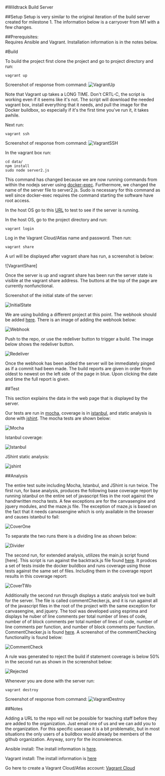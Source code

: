 #Wildtrack Build Server

##Setup
Setup is very similar to the original iteration of the build server created for milestone 1.  The information below is a carryover from M1 with a few changes.

##Prerequisites:  
Requires Ansible and Vagrant.  Installation information is in the notes below.

#Build

To build the project first clone the project and go to project directory and run:

	vagrant up

Screenshot of response from command:
![VagrantUp](https://github.com/Wildtrack/Server/blob/master/img/VagrantUp.png)

Note that Vagrant up takes a LONG TIME.  Don't CRTL-C, the script is working even if it seems like it's not.  The script will download the needed vagrant box, install everything that it needs, and pull the image for the Docker buildbox, so especially if it's the first time you've run it, it takes awhile.

Next run:

	vagrant ssh

Screenshot of response from command:
![VagrantSSH](https://github.com/Wildtrack/Server/blob/master/img/VagrantSSH.png)

In the vagrant box run:
	
	cd data/
	npm install
	sudo node server2.js

This command has changed because we are now running commands from within the nodejs server using [docker-exec](https://www.npmjs.com/package/docker-exec). Furthermore, we changed the name of the server file to server2.js.  Sudo is necessary for this command as well since docker-exec requires the command starting the software have root access.
	
In the host OS go to this [URL](http://localhost:2234) to test to see if the server is running.

In the host OS, go to the project directory and run:
	
	vagrant login

Log in the Vagrant Cloud/Atlas name and password.  Then run:

	vagrant share

A url will be displayed after vagrant share has run, a screenshot is below:

![VagrantShare]	

Once the server is up and vagrant share has been run the server state is visible at the vagrant share address.  The buttons at the top of the page are currently nonfunctional.

Screenshot of the initial state of the server:

![InitialState](https://github.com/Wildtrack/Server/blob/Test/img/CoverOne.png)

We are using building a different project at this point.  The webhook should be added [here](https://github.com/Wildtrack/maze/settings/hooks/new).  There is an image of adding the webhook below: 

![Webhook](https://github.com/Wildtrack/Server/blob/master/img/Webhook.png)

Push to the repo, or use the redeliver button to trigger a build.  The image below shows the redeliver button.

![Redeliver](https://github.com/Wildtrack/Server/blob/master/img/Redeliver.png)

Once the webhook has been added the server will be immediately pinged as if a commit had been made.  The build reports are given in order from oldest to newest on the left side of the page in blue.  Upon clicking the date and time the full report is given. 


##Test

This section explains the data in the web page that is displayed by the server.

Our tests are run in [mocha](http://http://mochajs.org/), coverage is in [istanbul](https://github.com/gotwarlost/istanbul), and static analysis is done with [jshint](http://http://jshint.com/).  The mocha tests are shown below:

![Mocha](https://github.com/Wildtrack/Server/blob/Test/img/Mocha.png)

Istanbul coverage:

![Istanbul](https://github.com/Wildtrack/Server/blob/Test/img/CoverOne.png)

JShint static analysis:

![jshint](https://github.com/Wildtrack/Server/blob/Test/img/jshint.png)

##Analysis

The entire test suite including Mocha, Istanbul, and JShint is run twice.  The first run, for base analysis, produces the following base coverage report by running istanbul on the entire set of javascript files in the root against the handrwritten mocha tests.  A few exceptions are for the canvasengine and jquery modules, and the maze.js file.  The exception of maze.js is based on the fact that it needs canvasengine which is only available in the browser and causes istanbul to fail:

![CoverOne](https://github.com/Wildtrack/Server/blob/Test/img/CoverOne.png)


To separate the two runs there is a dividing line as shown below:

![Divider](https://github.com/Wildtrack/Server/blob/Test/img/Divider.png)

The second run, for extended analysis, utilizes the main.js script found [here].  This script is run against the backtrack.js file found [here](https://github.com/Wildtrack/Server/blob/Test/data/main.js).  It prodces a set of tests inside the docker buildbox and runs coverage using those tests against the same set of files.  Including them in the coverage report results in this coverage report:

![CoverTWo](https://github.com/Wildtrack/Server/blob/Test/img/CoverTwo.png)

Additionally the second run through displays a static analysis tool we built for the server.  The file is called commentChecker.js, and it is run against all of the javascript files in the root of the project with the same exception for canvasengine, and jquery.  The tool was developed using esprima and displays he nuber of line comments per total number of lines of code, number of of block comments per total number of lines of code, number of line comments per function, and number of block comments per function. CommentChecker.js is found [here](https://github.com/Wildtrack/Server/blob/Test/data/commentCheck.js).  A screenshot of the commentChecking functionality is found below:

![CommentCheck](https://github.com/Wildtrack/Server/blob/Test/img/CommentCheck.png)

A rule was generated to reject the build if statement coverage is below 50% in the second run as shown in the screenshot below:

![Rejected](https://github.com/Wildtrack/Server/blob/Test/img/Rejected.png)


Whenever you are done with the server run:

	vagrant destroy

Screenshot of response from command:
![VagrantDestroy](https://github.com/Wildtrack/Server/blob/master/img/VagrantDestroy.png)

##Notes

Adding a URL to the repo will not be possible for teaching staff before they are added to the organization.  Just email one of us and we can add you to the organization.  For this specific usecase it is a bit problematic, but in most situations the only users of a buildbox would already be members of the github organization.  Anyway, sorry for the inconvienence.

Ansible install:  The install information is [here](http://docs.ansible.com/intro_installation.html).  

Vagrant install:  The install information is [here](https://docs.vagrantup.com/v2/installation/)

Go here to create a Vagrant Cloud/Atlas account: [Vagrant Cloud](https://atlas.hashicorp.com/boxes/search?utm_source=vagrantcloud.com&vagrantcloud=1)




